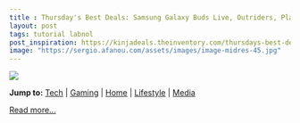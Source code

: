 ```yaml
---
title : Thursday's Best Deals: Samsung Galaxy Buds Live, Outriders, PlayStation Plus, August Wi-Fi Smart Lock, Gluten-Free Snacks Box, Deadpool Movies Sale, and More
layout: post
tags: tutorial labnol
post_inspiration: https://kinjadeals.theinventory.com/thursdays-best-deals-kyoku-damascus-knives-amazon-fir-1846596391
image: "https://sergio.afanou.com/assets/images/image-midres-45.jpg"
---
```


<img src="https://i.kinja-img.com/gawker-media/image/upload/s--_G52TTs6--/c_fit,fl_progressive,q_80,w_636/ofqvbzjtkp36ps3lkd8b.jpg" /><p><strong>Jump to:</strong> <a href="#Tech">Tech</a> | <a href="#Gaming">Gaming</a> | <a href="#Home">Home</a> | <a href="#Lifestyle">Lifestyle</a> | <a href="#Media">Media</a><br></p><p><a href="https://kinjadeals.theinventory.com/thursdays-best-deals-kyoku-damascus-knives-amazon-fir-1846596391">Read more...</a></p>